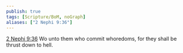 ```yaml
---
publish: true
tags: [Scripture/BoM, noGraph]
aliases: ["2 Nephi 9:36"]
---
```

[2 Nephi 9:36](https://churchofjesuschrist.org/study/scriptures/bofm/2-ne/9?lang=eng&id=p36#p36) Wo unto them who commit whoredoms, for they shall be thrust down to hell.
